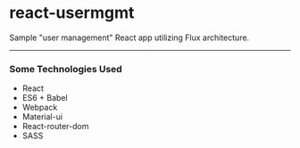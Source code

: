 # react-usermgmt
Sample "user management" React app utilizing Flux architecture.

- - - -

### Some Technologies Used
* React
* ES6 + Babel
* Webpack
* Material-ui
* React-router-dom
* SASS